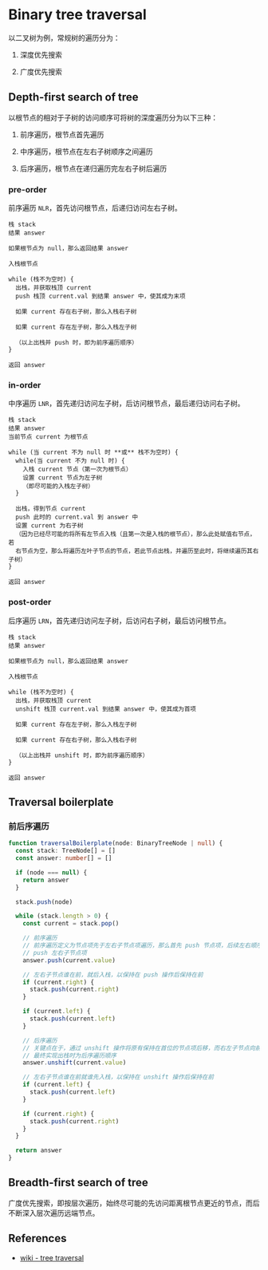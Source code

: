 # Binary tree traversal

以二叉树为例，常规树的遍历分为：

1. 深度优先搜索

1. 广度优先搜索

## Depth-first search of tree

以根节点的相对于子树的访问顺序可将树的深度遍历分为以下三种：

1. 前序遍历，根节点首先遍历

1. 中序遍历，根节点在左右子树顺序之间遍历

1. 后序遍历，根节点在递归遍历完左右子树后遍历

### pre-order

前序遍历 `NLR`，首先访问根节点，后递归访问左右子树。

```
栈 stack
结果 answer

如果根节点为 null，那么返回结果 answer

入栈根节点

while (栈不为空时) {
  出栈，并获取栈顶 current
  push 栈顶 current.val 到结果 answer 中，使其成为末项

  如果 current 存在右子树，那么入栈右子树

  如果 current 存在左子树，那么入栈左子树

  （以上出栈并 push 时，即为前序遍历顺序）
}

返回 answer
```

### in-order

中序遍历 `LNR`，首先递归访问左子树，后访问根节点，最后递归访问右子树。

```
栈 stack
结果 answer
当前节点 current 为根节点

while (当 current 不为 null 时 **或** 栈不为空时) {
  while(当 current 不为 null 时) {
    入栈 current 节点（第一次为根节点）
    设置 current 节点为左子树
    （即尽可能的入栈左子树）
  }

  出栈，得到节点 current
  push 此时的 current.val 到 answer 中
  设置 current 为右子树
  （因为已经尽可能的将所有左节点入栈（且第一次是入栈的根节点），那么此处赋值右节点，若
  右节点为空，那么将遍历左叶子节点的节点，若此节点出栈，并遍历至此时，将继续遍历其右子树）
}

返回 answer
```

### post-order

后序遍历 `LRN`，首先递归访问左子树，后访问右子树，最后访问根节点。

```
栈 stack
结果 answer

如果根节点为 null，那么返回结果 answer

入栈根节点

while (栈不为空时) {
  出栈，并获取栈顶 current
  unshift 栈顶 current.val 到结果 answer 中，使其成为首项

  如果 current 存在左子树，那么入栈左子树

  如果 current 存在右子树，那么入栈右子树

  （以上出栈并 unshift 时，即为前序遍历顺序）
}

返回 answer
```

## Traversal boilerplate

### 前后序遍历

```ts
function traversalBoilerplate(node: BinaryTreeNode | null) {
  const stack: TreeNode[] = []
  const answer: number[] = []

  if (node === null) {
    return answer
  }

  stack.push(node)

  while (stack.length > 0) {
    const current = stack.pop()

    // 前序遍历
    // 前序遍历定义为节点项先于左右子节点项遍历，那么首先 push 节点项，后续左右顺序
    // push 左右子节点项
    answer.push(current.value)

    // 左右子节点谁在前，就后入栈，以保持在 push 操作后保持在前
    if (current.right) {
      stack.push(current.right)
    }

    if (current.left) {
      stack.push(current.left)
    }

    // 后序遍历
    // 关键点在于，通过 unshift 操作将原有保持在首位的节点项后移，而右左子节点向前移
    // 最终实现出栈时为后序遍历顺序
    answer.unshift(current.value)

    // 左右子节点谁在前就谁先入栈，以保持在 unshift 操作后保持在前
    if (current.left) {
      stack.push(current.left)
    }

    if (current.right) {
      stack.push(current.right)
    }
  }

  return answer
}
```

## Breadth-first search of tree

广度优先搜索，即按层次遍历，始终尽可能的先访问距离根节点更近的节点，而后不断深入层次遍历远端节点。

## References

- [wiki - tree traversal](https://en.wikipedia.org/wiki/Tree_traversal)
